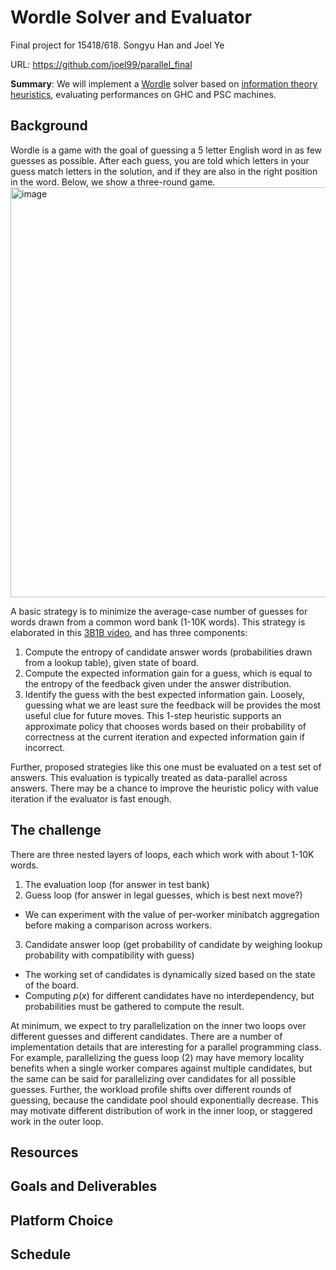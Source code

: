 # Wordle Solver and Evaluator
Final project for 15418/618. Songyu Han and Joel Ye

URL: https://github.com/joel99/parallel_final

**Summary**: We will implement a [Wordle](https://www.nytimes.com/games/wordle/index.html) solver based on [information theory heuristics](https://www.youtube.com/watch?v=v68zYyaEmEA), evaluating performances on GHC and PSC machines.

## Background
Wordle is a game with the goal of guessing a 5 letter English word in as few guesses as possible. After each guess, you are told which letters in your guess match letters in the solution, and if they are also in the right position in the word. Below, we show a three-round game.
<img width="656" alt="image" src="https://github.com/joel99/parallel_final/assets/14226466/a4f29eb2-c187-4e87-924f-cdbfdb474f9c">

A basic strategy is to minimize the average-case number of guesses for words drawn from a common word bank (1-10K words). This strategy is elaborated in this [3B1B video](https://www.youtube.com/watch?v=v68zYyaEmEA), and has three components:
1. Compute the entropy of candidate answer words (probabilities drawn from a lookup table), given state of board.
2. Compute the expected information gain for a guess, which is equal to the entropy of the feedback given under the answer distribution.
3. Identify the guess with the best expected information gain. Loosely, guessing what we are least sure the feedback will be provides the most useful clue for future moves.
This 1-step heuristic supports an approximate policy that chooses words based on their probability of correctness at the current iteration and expected information gain if incorrect.

Further, proposed strategies like this one must be evaluated on a test set of answers. This evaluation is typically treated as data-parallel across answers. There may be a chance to improve the heuristic policy with value iteration if the evaluator is fast enough.

## The challenge

There are three nested layers of loops, each which work with about 1-10K words.
1. The evaluation loop (for answer in test bank)
2. Guess loop (for answer in legal guesses, which is best next move?)
  - We can experiment with the value of per-worker minibatch aggregation before making a comparison across workers.
3. Candidate answer loop (get probability of candidate by weighing lookup probability with compatibility with guess)
  - The working set of candidates is dynamically sized based on the state of the board.
  - Computing $p(x)$ for different candidates have no interdependency, but probabilities must be gathered to compute the result.

At minimum, we expect to try parallelization on the inner two loops over different guesses and different candidates. There are a number of implementation details that are interesting for a parallel programming class. For example, parallelizing the guess loop (2) may have memory locality benefits when a single worker compares against multiple candidates, but the same can be said for parallelizing over candidates for all possible guesses. Further, the workload profile shifts over different rounds of guessing, because the candidate pool should exponentially decrease. This may motivate different distribution of work in the inner loop, or staggered work in the outer loop.


## Resources


## Goals and Deliverables


## Platform Choice


## Schedule
